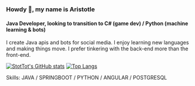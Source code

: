 ### Howdy 👋, my name is Aristotle
#### Java Developer, looking to transition to C# (game dev) / Python (machine learning & bots)

I create Java apis and bots for social media. I enjoy learning new languages and making things move. I prefer tinkering with the back-end more than the front-end.

[![StotTot's GitHub stats](https://github-readme-stats.vercel.app/api?username=stottot)](https://github.com/anuraghazra/github-readme-stats) [![Top Langs](https://github-readme-stats.vercel.app/api/top-langs/?username=stottot)](https://github.com/anuraghazra/github-readme-stats)

Skills: JAVA / SPRINGBOOT / PYTHON / ANGULAR / POSTGRESQL

